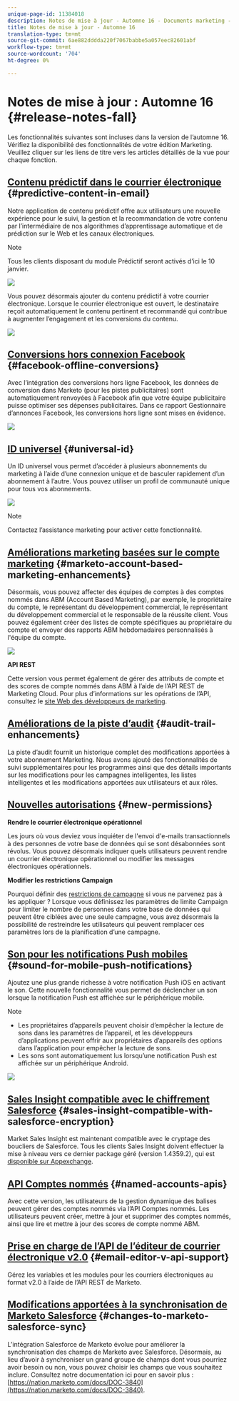 ```yaml
---
unique-page-id: 11384018
description: Notes de mise à jour - Automne 16 - Documents marketing - Documentation du produit
title: Notes de mise à jour - Automne 16
translation-type: tm+mt
source-git-commit: 6ae882dddda220f7067babbe5a057eec82601abf
workflow-type: tm+mt
source-wordcount: '704'
ht-degree: 0%

---
```



# Notes de mise à jour : Automne 16 {#release-notes-fall}

Les fonctionnalités suivantes sont incluses dans la version de l’automne 16. Vérifiez la disponibilité des fonctionnalités de votre édition Marketing. Veuillez cliquer sur les liens de titre vers les articles détaillés de la vue pour chaque fonction.

## [Contenu prédictif dans le courrier électronique](https://docs.marketo.com/display/docs/predictive+content)  {#predictive-content-in-email}

Notre application de contenu prédictif offre aux utilisateurs une nouvelle expérience pour le suivi, la gestion et la recommandation de votre contenu par l’intermédiaire de nos algorithmes d’apprentissage automatique et de prédiction sur le Web et les canaux électroniques.

>[!NOTE]
>
>Tous les clients disposant du module Prédictif seront activés d’ici le 10 janvier.

![](assets/shafe.png)

Vous pouvez désormais ajouter du contenu prédictif à votre courrier électronique. Lorsque le courrier électronique est ouvert, le destinataire reçoit automatiquement le contenu pertinent et recommandé qui contribue à augmenter l’engagement et les conversions du contenu.

![](assets/predictive.png)

## [Conversions hors connexion Facebook](../../product-docs/demand-generation/facebook/understanding-facebook-offline-conversions.md)  {#facebook-offline-conversions}

Avec l’intégration des conversions hors ligne Facebook, les données de conversion dans Marketo (pour les pistes publicitaires) sont automatiquement renvoyées à Facebook afin que votre équipe publicitaire puisse optimiser ses dépenses publicitaires. Dans ce rapport Gestionnaire d’annonces Facebook, les conversions hors ligne sont mises en évidence.

![](assets/facebook.png)

## [ID universel](../../product-docs/administration/settings/using-a-universal-id-for-subscription-login.md) {#universal-id}

Un ID universel vous permet d’accéder à plusieurs abonnements du marketing à l’aide d’une connexion unique et de basculer rapidement d’un abonnement à l’autre. Vous pouvez utiliser un profil de communauté unique pour tous vos abonnements.

![](assets/image2016-11-3-15-3a10-3a16.png)

>[!NOTE]
>
>Contactez l’assistance marketing pour activer cette fonctionnalité.

## [Améliorations marketing basées sur le compte marketing](https://docs.marketo.com/pages/viewpage.action?pageid=11380718) {#marketo-account-based-marketing-enhancements}

Désormais, vous pouvez affecter des équipes de comptes à des comptes nommés dans ABM (Account Based Marketing), par exemple, le propriétaire du compte, le représentant du développement commercial, le représentant du développement commercial et le responsable de la réussite client. Vous pouvez également créer des listes de compte spécifiques au propriétaire du compte et envoyer des rapports ABM hebdomadaires personnalisés à l&#39;équipe du compte.

![](assets/account-team-11-15-16.png)

**API REST**

Cette version vous permet également de gérer des attributs de compte et des scores de compte nommés dans ABM à l’aide de l’API REST de Marketing Cloud. Pour plus d’informations sur les opérations de l’API, consultez le [site Web des développeurs de marketing](https://developers.marketo.com/rest-api/lead-database/named-accounts).

## [Améliorations de la piste d’audit](../../product-docs/administration/audit-trail/change-details-in-audit-trail.md) {#audit-trail-enhancements}

La piste d’audit fournit un historique complet des modifications apportées à votre abonnement Marketing. Nous avons ajouté des fonctionnalités de suivi supplémentaires pour les programmes ainsi que des détails importants sur les modifications pour les campagnes intelligentes, les listes intelligentes et les modifications apportées aux utilisateurs et aux rôles.

## [Nouvelles autorisations](../../product-docs/administration/users-and-roles/managing-user-roles-and-permissions/descriptions-of-role-permissions.md) {#new-permissions}

**Rendre le courrier électronique opérationnel**

Les jours où vous deviez vous inquiéter de l&#39;envoi d&#39;e-mails transactionnels à des personnes de votre base de données qui se sont désabonnées sont révolus. Vous pouvez désormais indiquer quels utilisateurs peuvent rendre un courrier électronique opérationnel ou modifier les messages électroniques opérationnels.

**Modifier les restrictions Campaign**

Pourquoi définir des [restrictions de campagne](https://docs.marketo.com/display/DOCS/Enable+Lead+Restrictions+for+Smart+Campaigns) si vous ne parvenez pas à les appliquer ? Lorsque vous définissez les paramètres de limite Campaign pour limiter le nombre de personnes dans votre base de données qui peuvent être ciblées avec une seule campagne, vous avez désormais la possibilité de restreindre les utilisateurs qui peuvent remplacer ces paramètres lors de la planification d’une campagne.

## [Son pour les notifications Push mobiles](../../product-docs/mobile-marketing/push-notifications/configure-mobile-push-notification.md) {#sound-for-mobile-push-notifications}

Ajoutez une plus grande richesse à votre notification Push iOS en activant le son. Cette nouvelle fonctionnalité vous permet de déclencher un son lorsque la notification Push est affichée sur le périphérique mobile.

>[!NOTE]
>
>* Les propriétaires d’appareils peuvent choisir d’empêcher la lecture de sons dans les paramètres de l’appareil, et les développeurs d’applications peuvent offrir aux propriétaires d’appareils des options dans l’application pour empêcher la lecture de sons.
>* Les sons sont automatiquement lus lorsqu’une notification Push est affichée sur un périphérique Android.

>



![](assets/sound-for-push-notifications.png)

## [Sales Insight compatible avec le chiffrement Salesforce](../../product-docs/marketo-sales-insight/msi-for-salesforce/installation/install-marketo-sales-insight-package-in-salesforce-appexchange.md) {#sales-insight-compatible-with-salesforce-encryption}

Market Sales Insight est maintenant compatible avec le cryptage des boucliers de Salesforce. Tous les clients Sales Insight doivent effectuer la mise à niveau vers ce dernier package géré (version 1.4359.2), qui est [disponible sur Appexchange](https://appexchange.salesforce.com/listingDetail?listingId=a0N30000001SVZmEAO).

## [API Comptes nommés](https://developers.marketo.com/rest-api/lead-database/named-accounts/) {#named-accounts-apis}

Avec cette version, les utilisateurs de la gestion dynamique des balises peuvent gérer des comptes nommés via l’API Comptes nommés. Les utilisateurs peuvent créer, mettre à jour et supprimer des comptes nommés, ainsi que lire et mettre à jour des scores de compte nommé ABM.

## [Prise en charge de l’API de l’éditeur de courrier électronique v2.0](https://developers.marketo.com/rest-api/assets/emails/) {#email-editor-v-api-support}

Gérez les variables et les modules pour les courriers électroniques au format v2.0 à l’aide de l’API REST de Marketo.

## [Modifications apportées à la synchronisation de Marketo Salesforce](https://nation.marketo.com/docs/DOC-3840) {#changes-to-marketo-salesforce-sync}

L’intégration Salesforce de Marketo évolue pour améliorer la synchronisation des champs de Marketo avec Salesforce. Désormais, au lieu d’avoir à synchroniser un grand groupe de champs dont vous pourriez avoir besoin ou non, vous pouvez choisir les champs que vous souhaitez inclure. Consultez notre documentation ici pour en savoir plus : [https://nation.marketo.com/docs/DOC-3840](https://nation.marketo.com/docs/DOC-3840).

